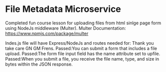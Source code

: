 # File Metadata Microservice

Completed fun course lesson for uploading files from html sinlge page form using NodeJs middleware (Multer). Multer Documentation: https://www.npmjs.com/package/multer

Indes.js file will have Express/NodeJs and routes needed for: Thank you take care GN GM Frens. 
Passed:You can submit a form that includes a file upload.
Passed:The form file input field has the name attribute set to upfile.
Passed:When you submit a file, you receive the file name, type, and size in bytes within the JSON response.

